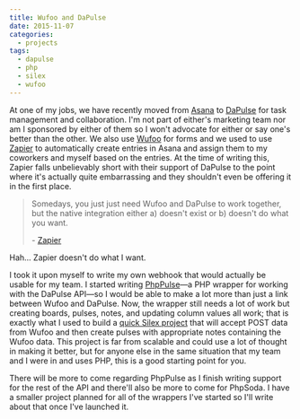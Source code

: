 ```yaml
---
title: Wufoo and DaPulse
date: 2015-11-07
categories:
  - projects
tags:
  - dapulse
  - php 
  - silex 
  - wufoo
---
```


At one of my jobs, we have recently moved from [Asana](https://asana.com/) to [DaPulse](https://dapulse.com/) for task management and collaboration. I'm not part of either's marketing team nor am I sponsored by either of them so I won't advocate for either or say one's better than the other. We also use [Wufoo](http://www.wufoo.com/) for forms and we used to use [Zapier](https://zapier.com/) to automatically create entries in Asana and assign them to my coworkers and myself based on the entries. At the time of writing this, Zapier falls unbelievably short with their support of DaPulse to the point where it's actually quite embarrassing and they shouldn't even be offering it in the first place.

> Somedays, you just just need Wufoo and DaPulse to work together, but the native integration either a) doesn't exist or b) doesn't do what you want.
>
> \- [Zapier](https://zapier.com/zapbook/dapulse/wufoo/)

Hah... Zapier doesn't do what I want.

I took it upon myself to write my own webhook that would actually be usable for my team. I started writing [PhpPulse](https://github.com/allejo/PhpPulse)—a PHP wrapper for working with the DaPulse API—so I would be able to make a lot more than just a link between Wufoo and DaPulse. Now, the wrapper still needs a lot of work but creating boards, pulses, notes, and updating column values all work; that is exactly what I used to build a [quick Silex project](https://github.com/allejo/AS-Webhooks) that will accept POST data from Wufoo and then create pulses with appropriate notes containing the Wufoo data. This project is far from scalable and could use a lot of thought in making it better, but for anyone else in the same situation that my team and I were in and uses PHP, this is a good starting point for you.

There will be more to come regarding PhpPulse as I finish writing support for the rest of the API and there'll also be more to come for PhpSoda. I have a smaller project planned for all of the wrappers I've started so I'll write about that once I've launched it.
